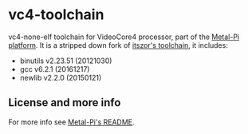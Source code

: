 # vc4-toolchain
vc4-none-elf toolchain for VideoCore4 processor, part of the [Metal-Pi platform](https://github.com/mfp20/metalpi). It is a stripped down fork of [itszor's toolchain](https://github.com/itszor/vc4-toolchain), it includes:

- binutils v2.23.51 (20121030)
- gcc v6.2.1 (20161217)
- newlib v2.2.0 (20150121)

## License and more info

For more info see [Metal-Pi's README](https://github.com/mfp20/metalpi/blob/main/README.md).
